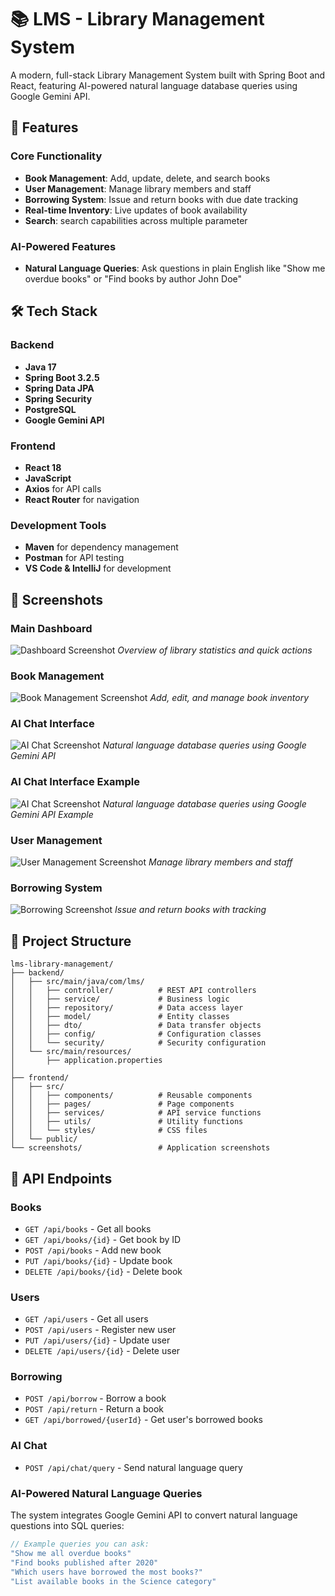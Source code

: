 # 📚 LMS - Library Management System

A modern, full-stack Library Management System built with Spring Boot and React, featuring AI-powered natural language database queries using Google Gemini API.

## 🌟 Features

### Core Functionality
- **Book Management**: Add, update, delete, and search books
- **User Management**: Manage library members and staff
- **Borrowing System**: Issue and return books with due date tracking
- **Real-time Inventory**: Live updates of book availability
- **Search**: search capabilities across multiple parameter

### AI-Powered Features
- **Natural Language Queries**: Ask questions in plain English like "Show me overdue books" or "Find books by author John Doe"

## 🛠️ Tech Stack

### Backend
- **Java 17**
- **Spring Boot 3.2.5**
- **Spring Data JPA**
- **Spring Security**
- **PostgreSQL**
- **Google Gemini API**

### Frontend
- **React 18**
- **JavaScript**
- **Axios** for API calls
- **React Router** for navigation

### Development Tools
- **Maven** for dependency management
- **Postman** for API testing
- **VS Code & IntelliJ** for development

## 📸 Screenshots

### Main Dashboard
![Dashboard Screenshot](./screenshots/Dasboard.jpg)
*Overview of library statistics and quick actions*

### Book Management
![Book Management Screenshot](./screenshots/Books.jpg)
*Add, edit, and manage book inventory*

### AI Chat Interface
![AI Chat Screenshot](./screenshots/chatinterface.jpg)
*Natural language database queries using Google Gemini API*

### AI Chat Interface Example
![AI Chat Screenshot](./screenshots/chatExample.jpg)
*Natural language database queries using Google Gemini API Example*

### User Management
![User Management Screenshot](./screenshots/Members.jpg)
*Manage library members and staff*

### Borrowing System
![Borrowing Screenshot](./screenshots/Borrowing.jpg)
*Issue and return books with tracking*


## 📁 Project Structure

```
lms-library-management/
├── backend/
│   ├── src/main/java/com/lms/
│   │   ├── controller/          # REST API controllers
│   │   ├── service/             # Business logic
│   │   ├── repository/          # Data access layer
│   │   ├── model/               # Entity classes
│   │   ├── dto/                 # Data transfer objects
│   │   ├── config/              # Configuration classes
│   │   └── security/            # Security configuration
│   └── src/main/resources/
│       ├── application.properties
│              
├── frontend/
│   ├── src/
│   │   ├── components/          # Reusable components
│   │   ├── pages/               # Page components
│   │   ├── services/            # API service functions
│   │   ├── utils/               # Utility functions
│   │   └── styles/              # CSS files
│   └── public/
└── screenshots/                 # Application screenshots
```

## 🔌 API Endpoints

### Books
- `GET /api/books` - Get all books
- `GET /api/books/{id}` - Get book by ID
- `POST /api/books` - Add new book
- `PUT /api/books/{id}` - Update book
- `DELETE /api/books/{id}` - Delete book

### Users
- `GET /api/users` - Get all users
- `POST /api/users` - Register new user
- `PUT /api/users/{id}` - Update user
- `DELETE /api/users/{id}` - Delete user

### Borrowing
- `POST /api/borrow` - Borrow a book
- `POST /api/return` - Return a book
- `GET /api/borrowed/{userId}` - Get user's borrowed books

### AI Chat
- `POST /api/chat/query` - Send natural language query


### AI-Powered Natural Language Queries
The system integrates Google Gemini API to convert natural language questions into SQL queries:

```javascript
// Example queries you can ask:
"Show me all overdue books"
"Find books published after 2020"
"Which users have borrowed the most books?"
"List available books in the Science category"
```


